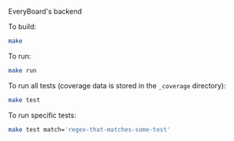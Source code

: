 EveryBoard's backend

To build:

```sh
make
```

To run:

```sh
make run
```

To run all tests (coverage data is stored in the `_coverage` directory):

```sh
make test
```

To run specific tests:

```sh
make test match='regex-that-matches-some-test'
```

